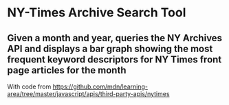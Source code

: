 # NY-Times Archive Search Tool

## Given a month and year, queries the NY Archives API and displays a bar graph showing the most frequent keyword descriptors for NY Times front page articles for the month

With code from https://github.com/mdn/learning-area/tree/master/javascript/apis/third-party-apis/nytimes
